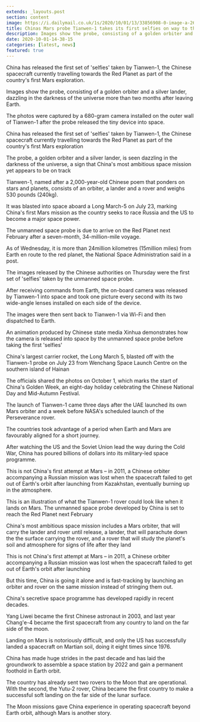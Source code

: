```yaml
---
extends: _layouts.post
section: content
image: https://i.dailymail.co.uk/1s/2020/10/01/13/33856908-0-image-a-26_1601556959395.jpg 
title: Chinas Mars probe Tianwen-1 takes its first selfies on way to the Red Planet 
description: Images show the probe, consisting of a golden orbiter and a silver lander, dazzling in the darkness of the universe more than two months after being blasted into space from China. 
date: 2020-10-01-14-38-15 
categories: [latest, news] 
featured: true 
--- 
```

China has released the first set of 'selfies' taken by Tianwen-1, the Chinese spacecraft currently travelling towards the Red Planet as part of the country's first Mars exploration.

Images show the probe, consisting of a golden orbiter and a silver lander, dazzling in the darkness of the universe more than two months after leaving Earth.

The photos were captured by a 680-gram camera installed on the outer wall of Tianwen-1 after the probe released the tiny device into space.

China has released the first set of 'selfies' taken by Tianwen-1, the Chinese spacecraft currently travelling towards the Red Planet as part of the country's first Mars exploration

The probe, a golden orbiter and a silver lander, is seen dazzling in the darkness of the universe, a sign that China's most ambitious space mission yet appears to be on track

Tianwen-1, named after a 2,000-year-old Chinese poem that ponders on stars and planets, consists of an orbiter, a lander and a rover and weighs 530 pounds (240kg).

It was blasted into space aboard a Long March-5 on July 23, marking China's first Mars mission as the country seeks to race Russia and the US to become a major space power.

The unmanned space probe is due to arrive on the Red Planet next February after a seven-month, 34-million-mile voyage.

As of Wednesday, it is more than 24million kilometres (15million miles) from Earth en route to the red planet, the National Space Administration said in a post.

The images released by the Chinese authorities on Thursday were the first set of 'selfies' taken by the unmanned space probe.

After receiving commands from Earth, the on-board camera was released by Tianwen-1 into space and took one picture every second with its two wide-angle lenses installed on each side of the device.

The images were then sent back to Tianwen-1 via Wi-Fi and then dispatched to Earth.

An animation produced by Chinese state media Xinhua demonstrates how the camera is released into space by the unmanned space probe before taking the first 'selfies'

China's largest carrier rocket, the Long March 5, blasted off with the Tianwen-1 probe on July 23 from Wenchang Space Launch Centre on the southern island of Hainan

The officials shared the photos on October 1, which marks the start of China's Golden Week, an eight-day holiday celebrating the Chinese National Day and Mid-Autumn Festival.

The launch of Tianwen-1 came three days after the UAE launched its own Mars orbiter and a week before NASA's scheduled launch of the Perseverance rover.

The countries took advantage of a period when Earth and Mars are favourably aligned for a short journey.

After watching the US and the Soviet Union lead the way during the Cold War, China has poured billions of dollars into its military-led space programme.

This is not China's first attempt at Mars – in 2011, a Chinese orbiter accompanying a Russian mission was lost when the spacecraft failed to get out of Earth's orbit after launching from Kazakhstan, eventually burning up in the atmosphere.

This is an illustration of what the Tianwen-1 rover could look like when it lands on Mars. The unmanned space probe developed by China is set to reach the Red Planet next February

China's most ambitious space mission includes a Mars orbiter, that will carry the lander and rover until release, a lander, that will parachute down the the surface carrying the rover, and a rover that will study the planet's soil and atmosphere for signs of life after they land

This is not China's first attempt at Mars – in 2011, a Chinese orbiter accompanying a Russian mission was lost when the spacecraft failed to get out of Earth's orbit after launching 

But this time, China is going it alone and is fast-tracking by launching an orbiter and rover on the same mission instead of stringing them out.

China's secretive space programme has developed rapidly in recent decades.

Yang Liwei became the first Chinese astronaut in 2003, and last year Chang'e-4 became the first spacecraft from any country to land on the far side of the moon.

Landing on Mars is notoriously difficult, and only the US has successfully landed a spacecraft on Martian soil, doing it eight times since 1976.

China has made huge strides in the past decade and has laid the groundwork to assemble a space station by 2022 and gain a permanent foothold in Earth orbit.

The country has already sent two rovers to the Moon that are operational. With the second, the Yutu-2 rover, China became the first country to make a successful soft landing on the far side of the lunar surface.

The Moon missions gave China experience in operating spacecraft beyond Earth orbit, although Mars is another story.

